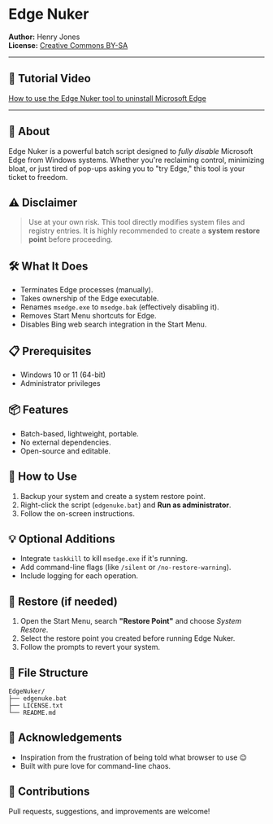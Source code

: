 # Edge Nuker

**Author:** Henry Jones  
**License:** [Creative Commons BY-SA](https://creativecommons.org/licenses/by-sa/4.0/)  

---
## 📖 Tutorial Video
[How to use the Edge Nuker tool to uninstall Microsoft Edge](https://www.youtube.com/watch?v=hpc_7wbUAvw)

---
## 🚀 About
Edge Nuker is a powerful batch script designed to *fully disable* Microsoft Edge from Windows systems. Whether you're reclaiming control, minimizing bloat, or just tired of pop-ups asking you to "try Edge," this tool is your ticket to freedom.

## ⚠️ Disclaimer
> Use at your own risk. This tool directly modifies system files and registry entries. It is highly recommended to create a **system restore point** before proceeding.

## 🛠 What It Does
- Terminates Edge processes (manually).
- Takes ownership of the Edge executable.
- Renames `msedge.exe` to `msedge.bak` (effectively disabling it).
- Removes Start Menu shortcuts for Edge.
- Disables Bing web search integration in the Start Menu.

## 📋 Prerequisites
- Windows 10 or 11 (64-bit)
- Administrator privileges

## 📦 Features
- Batch-based, lightweight, portable.
- No external dependencies.
- Open-source and editable.

## 🧪 How to Use
1. Backup your system and create a system restore point.
2. Right-click the script (`edgenuke.bat`) and **Run as administrator**.
3. Follow the on-screen instructions.

## 💡 Optional Additions
- Integrate `taskkill` to kill `msedge.exe` if it's running.
- Add command-line flags (like `/silent` or `/no-restore-warning`).
- Include logging for each operation.

## 🧯 Restore (if needed)
1. Open the Start Menu, search **"Restore Point"** and choose *System Restore*.
2. Select the restore point you created before running Edge Nuker.
3. Follow the prompts to revert your system.

## 📁 File Structure
```
EdgeNuker/
├── edgenuke.bat
├── LICENSE.txt
└── README.md
```

## 🙌 Acknowledgements
- Inspiration from the frustration of being told what browser to use 😉
- Built with pure love for command-line chaos.

## 📢 Contributions
Pull requests, suggestions, and improvements are welcome!
